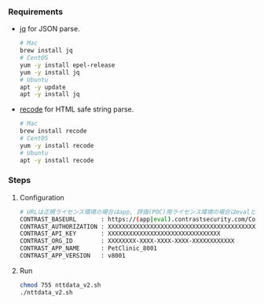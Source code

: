### Requirements
- [jq](https://stedolan.github.io/jq/) for JSON parse.
  
    ```bash
    # Mac
    brew install jq
    # CentOS
    yum -y install epel-release
    yum -y install jq
    # Ubuntu
    apt -y update
    apt -y install jq
    ```
    
- [recode](https://github.com/rrthomas/recode/) for HTML safe string parse.

    ```bash
    # Mac
    brew install recode
    # CentOS
    yum -y install recode
    # Ubuntu
    apt -y install recode
    ```

### Steps
1. Configuration  
    ```bash
    # URLは正規ライセンス環境の場合はapp, 評価(POC)用ライセンス環境の場合はevalとなります。
    CONTRAST_BASEURL       : https://(app|eval).contrastsecurity.com/Contrast/
    CONTRAST_AUTHORIZATION : XXXXXXXXXXXXXXXXXXXXXXXXXXXXXXXXXXXXXXXXXXXXXXXXXX==
    CONTRAST_API_KEY       : XXXXXXXXXXXXXXXXXXXXXXXXXXXXXXXX
    CONTRAST_ORG_ID        : XXXXXXXX-XXXX-XXXX-XXXX-XXXXXXXXXXXX
    CONTRAST_APP_NAME      : PetClinic_8001
    CONTRAST_APP_VERSION   : v8001
    ```
1. Run  
    ```bash
    chmod 755 nttdata_v2.sh
    ./nttdata_v2.sh
    ```

